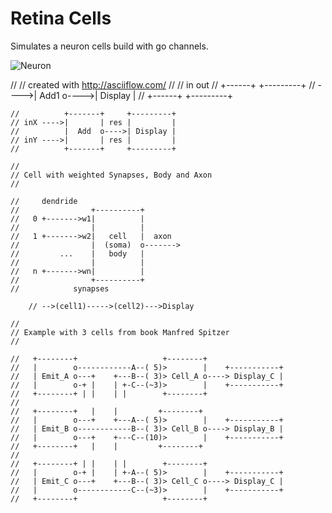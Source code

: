 # Retina Cells

Simulates a neuron cells build with go channels.

![Neuron](https://cdn-prod.medicalnewstoday.com/content/images/articles/320/320289/neuron-diagram.jpg)
  
  //
	//  created with http://asciiflow.com/
	//
	//  in           out
	//      +------+     +---------+
	// ---->| Add1 o---->| Display |
	//      +------+     +---------+

	//          +-------+     +---------+
	// inX ---->|       | res |         |
	//          |  Add  o---->| Display |
	// inY ---->|       | res |         |
	//          +-------+     +---------+
	
	//
	// Cell with weighted Synapses, Body and Axon
	//

	//     dendride
	//   	          +----------+
	//   0 +------->w1|          |
	//   	          |          |
	//   1 +------->w2|   cell   |  axon
	//   	          |  (soma)  o------->
	//         ...    |   body   |
	//   	          |          |
	//   n +------->wn|          |
	//   	          +----------+
	//            synapses
	
		// -->(cell1)----->(cell2)--->Display

	//
	// Example with 3 cells from book Manfred Spitzer
	//

	//   +--------+                   +--------+
	//   |        o------------A--( 5)>        |    +-----------+
	//   | Emit_A o---+    +---B--( 3)> Cell_A o----> Display_C |
	//   |        o-+ |    | +-C--(~3)>        |    +-----------+
	//   +--------+ | |    | |        +--------+
	//
	//   +--------+   |    |         +--------+
	//   |        o---+    +---A--( 5)>        |    +-----------+
	//   | Emit_B o------------B--( 3)> Cell_B o----> Display_B |
	//   |        o---+    +---C--(10)>        |    +-----------+
	//   +--------+   |    |         +--------+
	//
	//   +--------+ | |    | |        +--------+
	//   |        o-+ |    | +-A--( 5)>        |    +-----------+
	//   | Emit_C o---+    +---B--( 3)> Cell_C o----> Display_C |
	//   |        o------------C--(~3)>        |    +-----------+
	//   +--------+                   +--------+
